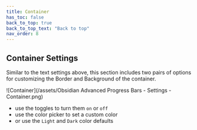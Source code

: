 ```yaml
---
title: Container
has_toc: false
back_to_top: true
back_to_top_text: "Back to top"
nav_order: 8
---
```


## Container Settings
Similar to the text settings above, this section includes two pairs of options for customizing the Border and Background of the container.

![Container](/assets/Obsidian Advanced Progress Bars - Settings - Container.png)

- use the toggles to turn them `on` or `off`
- use the color picker to set a custom color
- or use the `Light` and `Dark` color defaults
